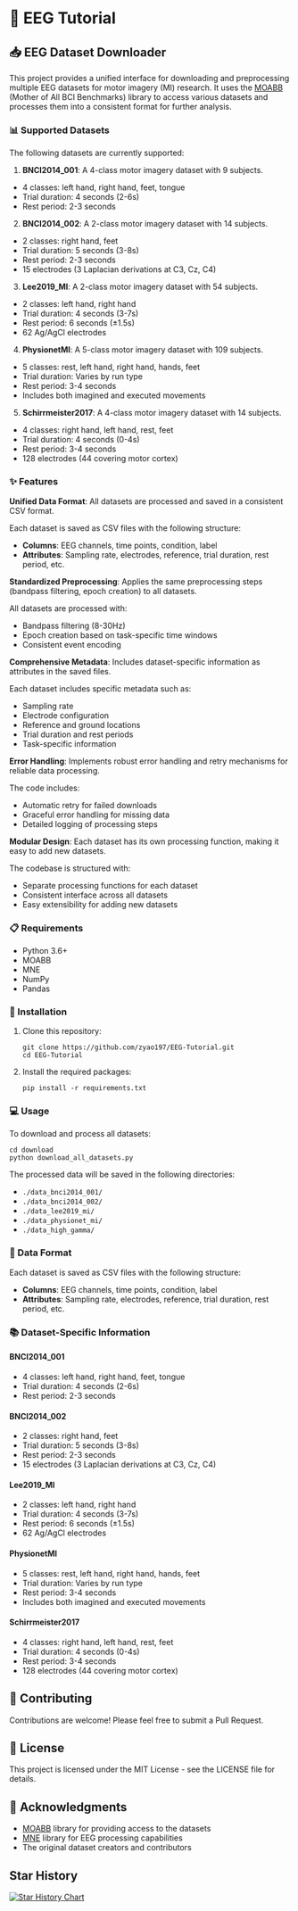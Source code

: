 # 🧠 EEG Tutorial
## 📥 EEG Dataset Downloader

This project provides a unified interface for downloading and preprocessing multiple EEG datasets for motor imagery (MI) research. It uses the [MOABB](https://github.com/NeuroTechX/moabb) (Mother of All BCI Benchmarks) library to access various datasets and processes them into a consistent format for further analysis.

### 📊 Supported Datasets

The following datasets are currently supported:

1. **BNCI2014_001**: A 4-class motor imagery dataset with 9 subjects.
- 4 classes: left hand, right hand, feet, tongue
- Trial duration: 4 seconds (2-6s)
- Rest period: 2-3 seconds

2. **BNCI2014_002**: A 2-class motor imagery dataset with 14 subjects.
- 2 classes: right hand, feet
- Trial duration: 5 seconds (3-8s)
- Rest period: 2-3 seconds
- 15 electrodes (3 Laplacian derivations at C3, Cz, C4)

3. **Lee2019_MI**: A 2-class motor imagery dataset with 54 subjects.
- 2 classes: left hand, right hand
- Trial duration: 4 seconds (3-7s)
- Rest period: 6 seconds (±1.5s)
- 62 Ag/AgCl electrodes

4. **PhysionetMI**: A 5-class motor imagery dataset with 109 subjects.
- 5 classes: rest, left hand, right hand, hands, feet
- Trial duration: Varies by run type
- Rest period: 3-4 seconds
- Includes both imagined and executed movements

5. **Schirrmeister2017**: A 4-class motor imagery dataset with 14 subjects.
- 4 classes: right hand, left hand, rest, feet
- Trial duration: 4 seconds (0-4s)
- Rest period: 3-4 seconds
- 128 electrodes (44 covering motor cortex)

### ✨ Features

**Unified Data Format**: All datasets are processed and saved in a consistent CSV format.

Each dataset is saved as CSV files with the following structure:
- **Columns**: EEG channels, time points, condition, label
- **Attributes**: Sampling rate, electrodes, reference, trial duration, rest period, etc.

**Standardized Preprocessing**: Applies the same preprocessing steps (bandpass filtering, epoch creation) to all datasets.

All datasets are processed with:
- Bandpass filtering (8-30Hz)
- Epoch creation based on task-specific time windows
- Consistent event encoding

**Comprehensive Metadata**: Includes dataset-specific information as attributes in the saved files.

Each dataset includes specific metadata such as:
- Sampling rate
- Electrode configuration
- Reference and ground locations
- Trial duration and rest periods
- Task-specific information

**Error Handling**: Implements robust error handling and retry mechanisms for reliable data processing.

The code includes:
- Automatic retry for failed downloads
- Graceful error handling for missing data
- Detailed logging of processing steps

**Modular Design**: Each dataset has its own processing function, making it easy to add new datasets.

The codebase is structured with:
- Separate processing functions for each dataset
- Consistent interface across all datasets
- Easy extensibility for adding new datasets

### 📋 Requirements

- Python 3.6+
- MOABB
- MNE
- NumPy
- Pandas

### 🚀 Installation

1. Clone this repository:
   ```
   git clone https://github.com/zyao197/EEG-Tutorial.git
   cd EEG-Tutorial
   ```

2. Install the required packages:
   ```
   pip install -r requirements.txt
   ```

### 💻 Usage

To download and process all datasets:

```
cd download
python download_all_datasets.py
```

The processed data will be saved in the following directories:
- `./data_bnci2014_001/`
- `./data_bnci2014_002/`
- `./data_lee2019_mi/`
- `./data_physionet_mi/`
- `./data_high_gamma/`

### 📝 Data Format

Each dataset is saved as CSV files with the following structure:

- **Columns**: EEG channels, time points, condition, label
- **Attributes**: Sampling rate, electrodes, reference, trial duration, rest period, etc.

### 📚 Dataset-Specific Information

#### BNCI2014_001
- 4 classes: left hand, right hand, feet, tongue
- Trial duration: 4 seconds (2-6s)
- Rest period: 2-3 seconds

#### BNCI2014_002
- 2 classes: right hand, feet
- Trial duration: 5 seconds (3-8s)
- Rest period: 2-3 seconds
- 15 electrodes (3 Laplacian derivations at C3, Cz, C4)

#### Lee2019_MI
- 2 classes: left hand, right hand
- Trial duration: 4 seconds (3-7s)
- Rest period: 6 seconds (±1.5s)
- 62 Ag/AgCl electrodes

#### PhysionetMI
- 5 classes: rest, left hand, right hand, hands, feet
- Trial duration: Varies by run type
- Rest period: 3-4 seconds
- Includes both imagined and executed movements

#### Schirrmeister2017
- 4 classes: right hand, left hand, rest, feet
- Trial duration: 4 seconds (0-4s)
- Rest period: 3-4 seconds
- 128 electrodes (44 covering motor cortex)

## 🤝 Contributing

Contributions are welcome! Please feel free to submit a Pull Request.

## 📄 License

This project is licensed under the MIT License - see the LICENSE file for details.

## 🙌 Acknowledgments

- [MOABB](https://github.com/NeuroTechX/moabb) library for providing access to the datasets
- [MNE](https://mne.tools/stable/index.html) library for EEG processing capabilities
- The original dataset creators and contributors 

## Star History

[![Star History Chart](https://api.star-history.com/svg?repos=zyao197/EEG-Tutorial&type=Timeline)](https://www.star-history.com/#zyao197/EEG-Tutorial&Timeline)
